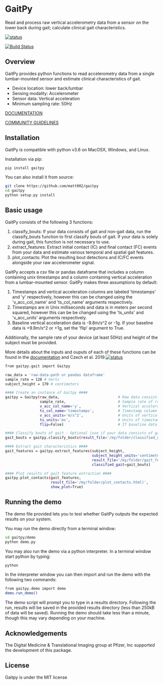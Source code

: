 # GaitPy
Read and process raw vertical accelerometry data from a sensor on the lower back during gait; calculate clinical gait characteristics. 

[![status](https://joss.theoj.org/papers/a2233c9e27db0b6625dc56a3f7363875/status.svg)](https://joss.theoj.org/papers/a2233c9e27db0b6625dc56a3f7363875)

[![Build Status](https://travis-ci.com/matt002/GaitPy.svg?branch=master)](https://travis-ci.com/matt002/GaitPy)

## Overview
GaitPy provides python functions to read accelerometry data from a single lumbar-mounted sensor and estimate clinical 
characteristics of gait. 

- Device location: lower back/lumbar
- Sensing modality: Accelerometer
- Sensor data: Vertical acceleration
- Minimum sampling rate: 50Hz

[DOCUMENTATION](https://matt002.github.io/GaitPy/html/index.html)

[COMMUNITY GUIDELINES](https://github.com/matt002/GaitPy/blob/master/CONTRIBUTING.md)

## Installation
GaitPy is compatible with python v3.6 on MacOSX, Windows, and Linux.

Installation via pip:

```sh
pip install gaitpy
```

You can also install it from source:

```sh
git clone https://github.com/matt002/gaitpy
cd gaitpy
python setup.py install
```

## Basic usage
GaitPy consists of the following 3 functions:
1. classify_bouts: If your data consists of gait and non-gait data, run the classify_bouts function to first 
classify bouts of gait. If your data is solely during gait, this function is not necessary to use. 
2. extract_features: Extract initial contact (IC) and final contact (FC) events from your data and estimate 
various temporal and spatial gait features.
3. plot_contacts: Plot the resulting bout detections and IC/FC events alongside your raw accelerometer signal. 

GaitPy accepts a csv file or pandas dataframe that includes a column containing unix timestamps and a column containing
vertical acceleration from a lumbar-mounted sensor. GaitPy makes three assumptions by default:
1. Timestamps and vertical acceleration columns are labeled 'timestamps' and 'y' respectively, however 
this can be changed using the 'v_acc_col_name' and 'ts_col_name' arguments respectively. 
2. Timestamps are in Unix milliseconds and data is in meters per second squared, however this can be be changed
 using the 'ts_units' and 'v_acc_units' arguments respectively.  
3. Baseline vertical acceleration data is -9.8m/s^2 or -1g. If your baseline data is +9.8m/s^2 or +1g, set the 'flip' 
argument to True.

Additionally, the sample rate of your device (at least 50Hz) and height of the subject must be provided. 

More details about the inputs and ouputs of each of these functions can be found in the [documentation](https://matt002.github.io/GaitPy/html/index.html)  and Czech et al. 2019.[![status](https://joss.theoj.org/papers/a2233c9e27db0b6625dc56a3f7363875/status.svg)](https://joss.theoj.org/papers/a2233c9e27db0b6625dc56a3f7363875)

```sh
from gaitpy.gait import Gaitpy

raw_data = 'raw-data-path or pandas dataframe'
sample_rate = 128 # hertz
subject_height = 170 # centimeters

#### Create an instance of Gaitpy ####
gaitpy = Gaitpy(raw_data,                           # Raw data consisting of vertical acceleration from lumbar location and unix timestamps
                sample_rate,                        # Sample rate of raw data (in Hertz)
                v_acc_col_name='y',                 # Vertical acceleration column name
                ts_col_name='timestamps',           # Timestamp column name
                v_acc_units='m/s^2',                # Units of vertical acceleration
                ts_units='ms',                      # Units of timestamps
                flip=False)                         # If baseline data is at +1g or +9.8m/s^2, set flip=True

#### Classify bouts of gait - Optional (use if your data consists of gait and non-gait periods)####
gait_bouts = gaitpy.classify_bouts(result_file='/my/folder/classified_gait.h5')     # File to save results to (None by default)

#### Extract gait characteristics ####
gait_features = gaitpy.extract_features(subject_height,                               # Subject height
                                        subject_height_units='centimeter',            # Units of subject height
                                        result_file='/my/folder/gait_features.csv',   # File to save results to (None by default)
                                        classified_gait=gait_bouts)                   # Pandas Dataframe or .h5 file results of classify_bouts function (None by default)

#### Plot results of gait feature extraction ####
gaitpy.plot_contacts(gait_features,                                     # Pandas Dataframe or .csv file results of extract_features function
                     result_file='/my/folder/plot_contacts.html)',      # File to save results to (None by default)
                     show_plot=True)                                    # Specify whether to display plot upon completion (True by default)

```

## Running the demo

The demo file provided lets you to test whether GaitPy outputs the expected results on your system. 

You may run the demo directly from a terminal window:

```sh
cd gaitpy/demo
python demo.py
```

You may also run the demo via a python interpreter. In a terminal window start python by typing:

```sh
python
```

In the interpreter window you can then import and run the demo with the following two commands:

```sh
from gaitpy.demo import demo
demo.run_demo()
```

The demo script will prompt you to type in a results directory. Following the run, results will be saved in the provided 
results directory (less than 250kB of data will be saved). Running the demo should take less than a minute, though this 
may vary depending on your machine. 

## Acknowledgements
The Digital Medicine & Translational Imaging group at Pfizer, Inc supported the development of this package.

## License
Gaitpy is under the MIT license
